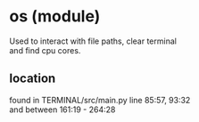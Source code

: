 # os (module)

Used to interact with file paths, clear terminal <br>
and find cpu cores. <br>

## location
found in TERMINAL/src/main.py line 85:57, 93:32 <br>
and between 161:19 - 264:28 <br>